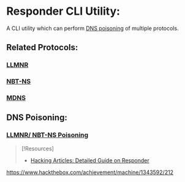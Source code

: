 
# Responder CLI Utility:
A CLI utility which can perform [DNS poisoning](/cybersecurity/TTPs/exploitation/injection/DNS-poisoning.md) of multiple protocols.
## Related Protocols:
### [LLMNR](/networking/protocols/LLMNR.md)
### [NBT-NS](NBT-NS.md)
### [MDNS](/networking/protocols/MDNS.md)

## DNS Poisoning:
### [LLMNR/ NBT-NS Poisoning](cybersecurity/TTPs/exploitation/LLMNR-poisoning.md)

> [!Resources]
> - [Hacking Articles: Detailed Guide on Responder](https://www.hackingarticles.in/a-detailed-guide-on-responder-llmnr-poisoning/)

https://www.hackthebox.com/achievement/machine/1343592/212